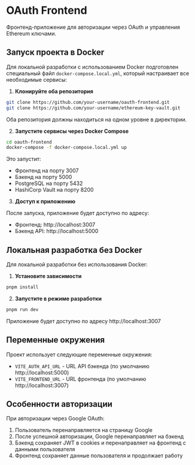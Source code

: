 # OAuth Frontend

Фронтенд-приложение для авторизации через OAuth и управления Ethereum ключами.

## Запуск проекта в Docker

Для локальной разработки с использованием Docker подготовлен специальный файл `docker-compose.local.yml`, который настраивает все необходимые сервисы:

1. **Клонируйте оба репозитория**

```bash
git clone https://github.com/your-username/oauth-frontend.git
git clone https://github.com/your-username/ethereum-key-vault.git
```

Оба репозитория должны находиться на одном уровне в директории.

2. **Запустите сервисы через Docker Compose**

```bash
cd oauth-frontend
docker-compose -f docker-compose.local.yml up
```

Это запустит:
- Фронтенд на порту 3007
- Бэкенд на порту 5000 
- PostgreSQL на порту 5432
- HashiCorp Vault на порту 8200

3. **Доступ к приложению**

После запуска, приложение будет доступно по адресу:
- Фронтенд: http://localhost:3007
- Бэкенд API: http://localhost:5000

## Локальная разработка без Docker

Для локальной разработки без использования Docker:

1. **Установите зависимости**

```bash
pnpm install
```

2. **Запустите в режиме разработки**

```bash
pnpm run dev
```

Приложение будет доступно по адресу http://localhost:3007

## Переменные окружения

Проект использует следующие переменные окружения:

- `VITE_AUTH_API_URL` - URL API бэкенда (по умолчанию http://localhost:5000)
- `VITE_FRONTEND_URL` - URL фронтенда (по умолчанию http://localhost:3007)

## Особенности авторизации

При авторизации через Google OAuth:

1. Пользователь перенаправляется на страницу Google
2. После успешной авторизации, Google перенаправляет на бэкенд
3. Бэкенд сохраняет JWT в cookies и перенаправляет на фронтенд с данными пользователя
4. Фронтенд сохраняет данные пользователя и продолжает работу
